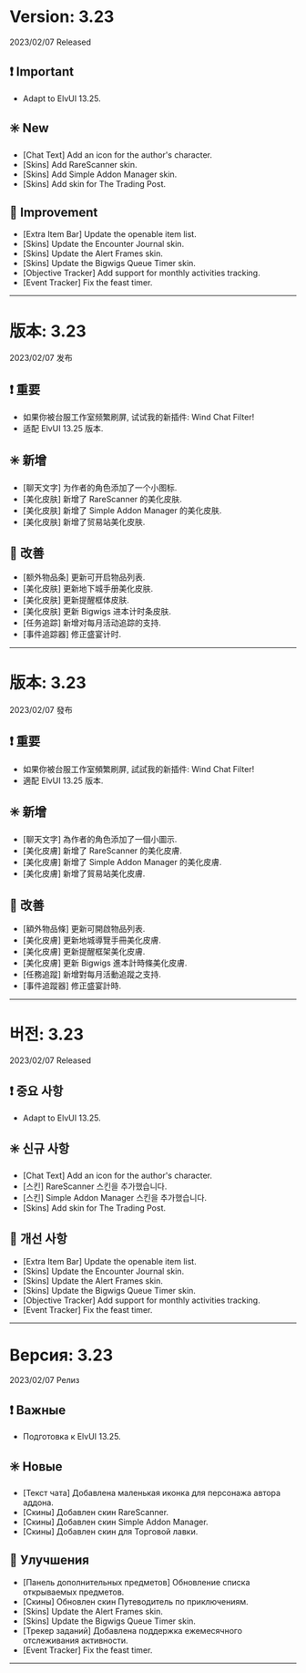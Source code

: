 # Version: 3.23
2023/02/07 Released
## ❗ Important
- Adapt to ElvUI 13.25.
## ✳️ New
- [Chat Text] Add an icon for the author's character.
- [Skins] Add RareScanner skin.
- [Skins] Add Simple Addon Manager skin.
- [Skins] Add skin for The Trading Post.
## 💪 Improvement
- [Extra Item Bar] Update the openable item list.
- [Skins] Update the Encounter Journal skin.
- [Skins] Update the Alert Frames skin.
- [Skins] Update the Bigwigs Queue Timer skin.
- [Objective Tracker] Add support for monthly activities tracking.
- [Event Tracker] Fix the feast timer.

------
# 版本: 3.23
2023/02/07 发布
## ❗ 重要
- 如果你被台服工作室频繁刷屏, 试试我的新插件: Wind Chat Filter!
- 适配 ElvUI 13.25 版本.
## ✳️ 新增
- [聊天文字] 为作者的角色添加了一个小图标.
- [美化皮肤] 新增了 RareScanner 的美化皮肤.
- [美化皮肤] 新增了 Simple Addon Manager 的美化皮肤.
- [美化皮肤] 新增了贸易站美化皮肤.
## 💪 改善
- [额外物品条] 更新可开启物品列表.
- [美化皮肤] 更新地下城手册美化皮肤.
- [美化皮肤] 更新提醒框体皮肤.
- [美化皮肤] 更新 Bigwigs 进本计时条皮肤.
- [任务追踪] 新增对每月活动追踪的支持.
- [事件追踪器] 修正盛宴计时.

------
# 版本: 3.23
2023/02/07 發布
## ❗ 重要
- 如果你被台服工作室頻繁刷屏, 試試我的新插件: Wind Chat Filter!
- 適配 ElvUI 13.25 版本.
## ✳️ 新增
- [聊天文字] 為作者的角色添加了一個小圖示.
- [美化皮膚] 新增了 RareScanner 的美化皮膚.
- [美化皮膚] 新增了 Simple Addon Manager 的美化皮膚.
- [美化皮膚] 新增了貿易站美化皮膚.
## 💪 改善
- [額外物品條] 更新可開啟物品列表.
- [美化皮膚] 更新地城導覽手冊美化皮膚.
- [美化皮膚] 更新提醒框架美化皮膚.
- [美化皮膚] 更新 Bigwigs 進本計時條美化皮膚.
- [任務追蹤] 新增對每月活動追蹤之支持.
- [事件追蹤器] 修正盛宴計時.

------
# 버전: 3.23
2023/02/07 Released
## ❗ 중요 사항
- Adapt to ElvUI 13.25.
## ✳️ 신규 사항
- [Chat Text] Add an icon for the author's character.
- [스킨] RareScanner 스킨을 추가했습니다.
- [스킨] Simple Addon Manager 스킨을 추가했습니다.
- [Skins] Add skin for The Trading Post.
## 💪 개선 사항
- [Extra Item Bar] Update the openable item list.
- [Skins] Update the Encounter Journal skin.
- [Skins] Update the Alert Frames skin.
- [Skins] Update the Bigwigs Queue Timer skin.
- [Objective Tracker] Add support for monthly activities tracking.
- [Event Tracker] Fix the feast timer.

------
# Версия: 3.23
2023/02/07 Релиз
## ❗ Важные
- Подготовка к ElvUI 13.25.
## ✳️ Новые
- [Текст чата] Добавлена маленькая иконка для персонажа автора аддона.
- [Скины] Добавлен скин RareScanner.
- [Скины] Добавлен скин Simple Addon Manager.
- [Скины] Добавлен скин для Торговой лавки.
## 💪 Улучшения
- [Панель дополнительных предметов] Обновление списка открываемых предметов.
- [Скины] Обновлен скин Путеводитель по приключениям.
- [Skins] Update the Alert Frames skin.
- [Skins] Update the Bigwigs Queue Timer skin.
- [Трекер заданий] Добавлена поддержка ежемесячного отслеживания активности.
- [Event Tracker] Fix the feast timer.

------
